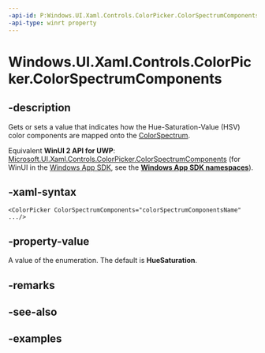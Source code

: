 ```yaml
---
-api-id: P:Windows.UI.Xaml.Controls.ColorPicker.ColorSpectrumComponents
-api-type: winrt property
---
```


<!-- Property syntax.
public ColorSpectrumComponents ColorSpectrumComponents { get;  set; }
-->

# Windows.UI.Xaml.Controls.ColorPicker.ColorSpectrumComponents

## -description

Gets or sets a value that indicates how the Hue-Saturation-Value (HSV) color components are mapped onto the [ColorSpectrum](../windows.ui.xaml.controls.primitives/colorspectrum.md).

Equivalent **WinUI 2 API for UWP**: [Microsoft.UI.Xaml.Controls.ColorPicker.ColorSpectrumComponents](/windows/winui/api/microsoft.ui.xaml.controls.colorpicker.colorspectrumcomponents) (for WinUI in the [Windows App SDK](/windows/apps/windows-app-sdk/), see the **[Windows App SDK namespaces](/windows/windows-app-sdk/api/winrt/)**).

## -xaml-syntax

```xaml
<ColorPicker ColorSpectrumComponents="colorSpectrumComponentsName" .../>
```

## -property-value

A value of the enumeration. The default is **HueSaturation**.

## -remarks

## -see-also

## -examples

